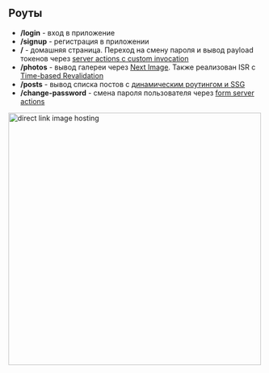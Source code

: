 ## Роуты

- **/login** - вход в приложение
- **/signup** - регистрация в приложении
- **/** - домашняя страница. Переход на смену пароля и вывод payload токенов через [server actions c custom invocation](https://nextjs.org/docs/app/api-reference/functions/server-actions#invocation)
- **/photos** - вывод галереи через [Next Image](https://nextjs.org/docs/app/building-your-application/optimizing/images). Также реализован ISR c [Time-based Revalidation](https://nextjs.org/docs/app/building-your-application/data-fetching/fetching-caching-and-revalidating#time-based-revalidation)
- **/posts** - вывод списка постов с [динамическим роутингом и SSG ](https://nextjs.org/docs/app/api-reference/functions/generate-static-params)
- **/change-password** - смена пароля пользователя через [form server actions](https://nextjs.org/docs/app/api-reference/functions/server-actions#with-client-components)


<img width="500"  src="https://imageup.ru/img259/4505358/screenshot_1.png" border="0" alt="direct link image hosting">
